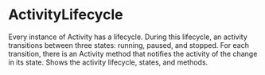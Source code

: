 # ActivityLifecycle

Every instance of Activity has a lifecycle. During this lifecycle, an activity transitions between three states: running, paused, and stopped. For each transition, there is an Activity method that notifies the activity of the change in its state. Shows the activity lifecycle, states, and methods.
